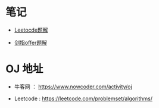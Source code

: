 # 笔记

- [Leetocde题解](https://github.com/CyC2018/CodeInterview/blob/master/Leetocde%E9%A2%98%E8%A7%A3.md)

- [剑指offer题解](https://github.com/CyC2018/CodeInterview/blob/master/%E5%89%91%E6%8C%87offer%E9%A2%98%E8%A7%A3.md)

# OJ 地址

- 牛客网 ： https://www.nowcoder.com/activity/oj

- Leetcode : https://leetcode.com/problemset/algorithms/
